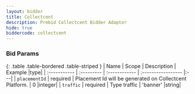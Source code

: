 ```yaml
---
layout: bidder
title: Collectcent
description: Prebid Collectcent Bidder Adaptor
hide: true
biddercode: collectcent
---
```


### Bid Params

{: .table .table-bordered .table-striped }
| Name           | Scope      | Description                                                    | Example            |type|
| :-----------   | :--------- | :------------                                                  | :----------------- |:---|
| `placementId` | required   | Placement Id will be generated on Collectcent Platform. | 0                        |integer|
| `traffic`      | required   | Type traffic                                             | 'banner'                 |string|
